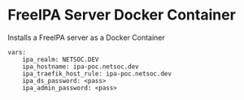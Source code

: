 FreeIPA Server Docker Container
====================
Installs a FreeIPA server as a Docker Container

```
vars:
    ipa_realm: NETSOC.DEV
    ipa_hostname: ipa-poc.netsoc.dev
    ipa_traefik_host_rule: ipa-poc.netsoc.dev
    ipa_ds_password: <pass>
    ipa_admin_password: <pass>
```